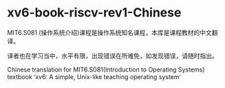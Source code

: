 # xv6-book-riscv-rev1-Chinese
MIT6.S081 (操作系统介绍)课程是操作系统知名课程，本库是课程教材的中文翻译。

译者也在学习当中，水平有限，出现错误在所难免，如发现错误，请随时指出。

Chinese translation for MIT6.S081(Introduction to Operating Systems) textbook ‘xv6: A simple, Unix-like teaching operating system’


